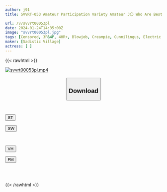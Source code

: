 ```yaml
---
author: j91
title: SVVRT-053 Amateur Participation Variety Amateur J〇 Who Are Best Friends Take On The Challenge Of Giving Their New Year’s Gifts A ‘Mirror Mochi’ Restraint Electric Massager Challenge! If You Squirt First, You Lose! New Year’s Gift To The Winner = Age X 10,000 Yen If You Lose, You Will Be Creampied Immediately! 6 Naive Girls J〇 Came To New Year’s Visit!

url: /v/svvrt00053pl
date: 2024-01-24T14:35:00Z
image: "svvrt00053pl.jpg"
tags: [Censored, 3P&4P, 4HR+, Blowjob, Creampie, Cunnilingus, Electric Massager, Squirting]
maker: [Sadistic Village]
actress: [ ]
---
```



{{< rawhtml >}}

<div class="video" data-videoid="myrwq1oPQOub8KO">
    <a href="javascript:;">
        <img src="/v/svvrt00053pl/svvrt00053pl.jpg" width="WIDTH" height="HEIGHT" alt="svvrt00053pl.mp4" loading="lazy">
    </a>
</div>

<script type="text/javascript" src="https://j91.asia/asset/on-demand-st.js"></script>

<br>
  <link rel="stylesheet" href="https://j91.asia/asset/bs5.css">
  
  <center>
  <button class="btn btn-primary" type="button" data-bs-toggle="collapse" data-bs-target=".multi-collapse" aria-expanded="false" aria-controls="multiCollapseExample1 multiCollapseExample2"><h2>Download</h2></button></center>
</p>
<div class="row">
  <div class="col">
    <div class="collapse multi-collapse" id="multiCollapseExample1">
      <div class="card card-body">
	      	      <br>
<div class="buttons">  
<p><a href="https://streamtape.to/v/myrwq1oPQOub8KO" target="_blank"><button class="btn-hover color-3"><i class="fa fa-download"></i> ST</button></a></p>
<p><a href="https://flaswish.com/br39a04ghl4l" target="_blank"><button class="btn-hover color-2"><i class="fa fa-download"></i> SW</button></a></p></div>
    </div>
  </div>
</div>
  <div class="col">
    <div class="collapse multi-collapse" id="multiCollapseExample2">
      <div class="card card-body">
	      <br>
<div class="buttons">
<p><a href="https://vidhidepro.com/f/lzjb4ltqmbss" target="_blank"><button class="btn-hover color-9"><i class="fa fa-download"></i> VH</button></a></p>
<p><a href="https://filemoon.sx/d/w671wh88f3zi" target="_blank"><button class="btn-hover color-8"><i class="fa fa-download"></i> FM</button></a></p></div>
<br><br>
      </div>
    </div>
  </div>
</div>

{{< /rawhtml >}}